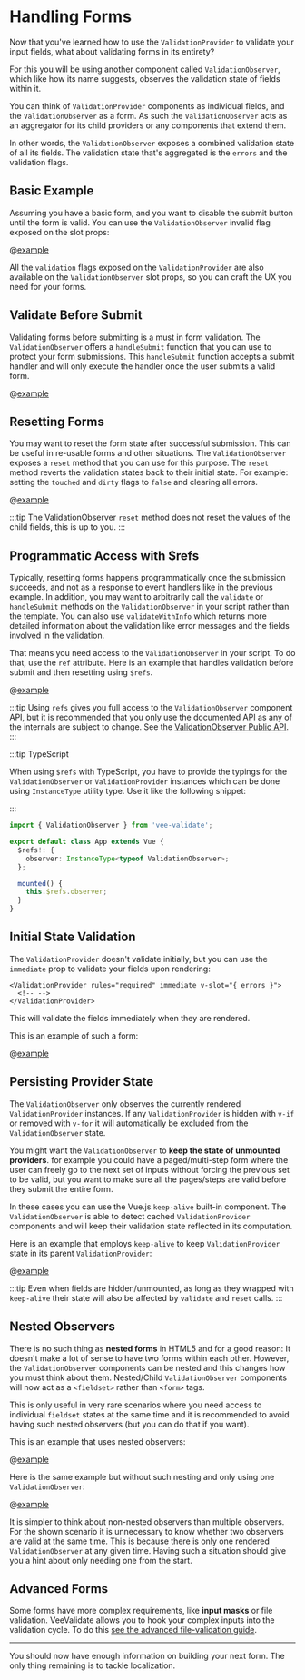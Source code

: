 # Handling Forms

Now that you've learned how to use the `ValidationProvider` to validate your input fields, what about validating forms in its entirety?

For this you will be using another component called `ValidationObserver`, which like how its name suggests, observes the validation state of fields within it.

You can think of `ValidationProvider` components as individual fields, and the `ValidationObserver` as a form. As such the `ValidationObserver` acts as an aggregator for its child providers or any components that extend them.

In other words, the `ValidationObserver` exposes a combined validation state of all its fields. The validation state that's aggregated is the `errors` and the validation flags.

## Basic Example

Assuming you have a basic form, and you want to disable the submit button until the form is valid. You can use the `ValidationObserver` invalid flag exposed on the slot props:

@[example](basic-form)

All the `validation` flags exposed on the `ValidationProvider` are also available on the `ValidationObserver` slot props, so you can craft the UX you need for your forms.

## Validate Before Submit

Validating forms before submitting is a must in form validation.
The `ValidationObserver` offers a `handleSubmit` function that you can use to protect your form submissions. This `handleSubmit` function accepts a submit handler and will only execute the handler once the user submits a valid form.

@[example](validate-before-submit)

## Resetting Forms

You may want to reset the form state after successful submission. This can be useful in re-usable forms and other situations. The `ValidationObserver` exposes a `reset` method that you can use for this purpose. The `reset` method reverts the validation states back to their initial state.
For example: setting the `touched` and `dirty` flags to `false` and clearing all errors.

@[example](form-reset)

:::tip
The ValidationObserver `reset` method does not reset the values of the child fields, this is up to you.
:::

## Programmatic Access with \$refs

Typically, resetting forms happens programmatically once the submission succeeds, and not as a response to event handlers like in the previous example. In addition, you may want to arbitrarily call the `validate` or `handleSubmit` methods on the `ValidationObserver` in your script rather than the template. You can also use `validateWithInfo` which returns more detailed information about the validation like error messages and the fields involved in the validation.

That means you need access to the `ValidationObserver` in your script. To do that, use the `ref` attribute.
Here is an example that handles validation before submit and then resetting using `$refs`.

@[example](form-refs)

:::tip
Using `refs` gives you full access to the `ValidationObserver` component API, but it is recommended that you only use the documented API as any of the internals are subject to change.
See the [ValidationObserver Public API](../api/validation-observer.md).
:::

:::tip TypeScript

When using `$refs` with TypeScript, you have to provide the typings for the `ValidationObserver` or `ValidationProvider` instances which can be done using `InstanceType` utility type. Use it like the following snippet:

:::

```ts
import { ValidationObserver } from 'vee-validate';

export default class App extends Vue {
  $refs!: {
    observer: InstanceType<typeof ValidationObserver>;
  };

  mounted() {
    this.$refs.observer;
  }
}
```

## Initial State Validation

The `ValidationProvider` doesn't validate initially, but you can use the `immediate` prop to validate your fields upon rendering:

```vue{3}
<ValidationProvider rules="required" immediate v-slot="{ errors }">
  <!-- -->
</ValidationProvider>
```

This will validate the fields immediately when they are rendered.

This is an example of such a form:

@[example](immediate-form)

## Persisting Provider State

The `ValidationObserver` only observes the currently rendered `ValidationProvider` instances. If any `ValidationProvider` is hidden with `v-if` or removed with `v-for` it will automatically be excluded from the `ValidationObserver` state.

You might want the `ValidationObserver` to **keep the state of unmounted providers**. for example you could have a paged/multi-step form where the user can freely go to the next set of inputs without forcing the previous set to be valid, but you want to make sure all the pages/steps are valid before they submit the entire form.

In these cases you can use the Vue.js `keep-alive` built-in component. The `ValidationObserver` is able to detect cached `ValidationProvider` components and will keep their validation state reflected in its computation.

Here is an example that employs `keep-alive` to keep `ValidationProvider` state in its parent `ValidationProvider`:

@[example](persist-provider)

:::tip
Even when fields are hidden/unmounted, as long as they wrapped with `keep-alive` their state will also be affected by `validate` and `reset` calls.
:::

## Nested Observers

There is no such thing as **nested forms** in HTML5 and for a good reason: It doesn't make a lot of sense to have two forms within each other. However, the `ValidationObserver` components can be nested and this changes how you must think about them.
Nested/Child `ValidationObserver` components will now act as a `<fieldset>` rather than `<form>` tags.

This is only useful in very rare scenarios where you need access to individual `fieldset` states at the same time and it is recommended to avoid having such nested observers (but you can do that if you want).

This is an example that uses nested observers:

@[example](nested-observers)

Here is the same example but without such nesting and only using one `ValidationObserver`:

@[example](no-nested-observers)

It is simpler to think about non-nested observers than multiple observers. For the shown scenario it is unnecessary to know whether two observers are valid at the same time. This is because there is only one rendered `ValidationObserver` at any given time. Having such a situation should give you a hint about only needing one from the start.

## Advanced Forms

Some forms have more complex requirements, like **input masks** or file validation. VeeValidate allows you to hook your complex inputs into the validation cycle.
To do this [see the advanced file-validation guide](../advanced/model-less-validation.md).

---

You should now have enough information on building your next form. The only thing remaining is to tackle localization.
